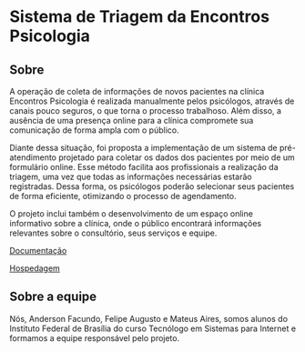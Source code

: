 # Sistema de Triagem da Encontros Psicologia

## Sobre
A operação de coleta de informações de novos pacientes na clínica Encontros Psicologia é realizada manualmente pelos psicólogos, através de canais pouco seguros, o que torna o processo trabalhoso. Além disso, a ausência de uma presença online para a clínica compromete sua comunicação de forma ampla com o público.

Diante dessa situação, foi proposta a implementação de um sistema de pré-atendimento projetado para coletar os dados dos pacientes por meio de um formulário online. Esse método facilita aos profissionais a realização da triagem, uma vez que todas as informações necessárias estarão registradas. Dessa forma, os psicólogos poderão selecionar seus pacientes de forma eficiente, otimizando o processo de agendamento.

O projeto inclui também o desenvolvimento de um espaço online informativo sobre a clínica, onde o público encontrará informações relevantes sobre o consultório, seus serviços e equipe. 

[Documentação](https://docs.google.com/document/d/1nJHjfoPiTwUTOmsQj7v6Wyhj5uKC_Hik7XbtENvbba4/edit?usp=sharing)

[Hospedagem](https://mateuaires.github.io/encontros-psicologia/)

## Sobre a equipe
Nós, Anderson Facundo, Felipe Augusto e Mateus Aires, somos alunos do Instituto Federal de Brasília do curso Tecnólogo em Sistemas para Internet e formamos a equipe responsável pelo projeto.
